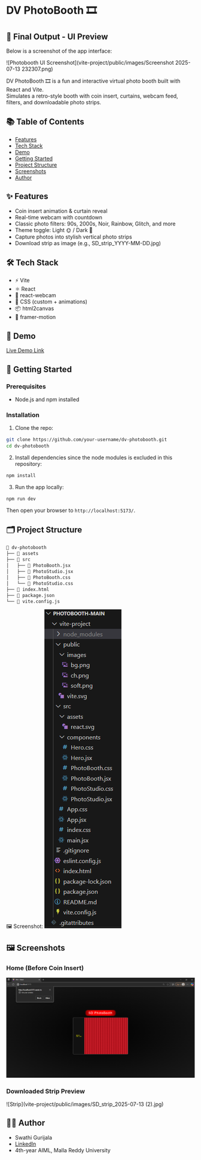# DV PhotoBooth 🎞️

## 🎯 Final Output - UI Preview
Below is a screenshot of the app interface:

![Photobooth UI Screenshot](vite-project/public/images/Screenshot 2025-07-13 232307.png)

DV PhotoBooth 🎞️ is a fun and interactive virtual photo booth built with React and Vite.  
Simulates a retro-style booth with coin insert, curtains, webcam feed, filters, and downloadable photo strips.

## 📚 Table of Contents
- [Features](#features)
- [Tech Stack](#tech-stack)
- [Demo](#demo)
- [Getting Started](#getting-started)
- [Project Structure](#project-structure)
- [Screenshots](#screenshots)
- [Author](#author)

## ✨ Features
- Coin insert animation & curtain reveal
- Real-time webcam with countdown
- Classic photo filters: 90s, 2000s, Noir, Rainbow, Glitch, and more
- Theme toggle: Light 🌞 / Dark 🌚
- Capture photos into stylish vertical photo strips
- Download strip as image (e.g., SD_strip_YYYY-MM-DD.jpg)

## 🛠️ Tech Stack
- ⚡ Vite
- ⚛️ React
- 📸 react-webcam
- 🎨 CSS (custom + animations)
- 📦 html2canvas
- 🎥 framer-motion

## 🔗 Demo
[Live Demo Link](#) <!-- Optional: Add when deployed -->

## 🚀 Getting Started

### Prerequisites
- Node.js and npm installed

### Installation

1. Clone the repo:
```bash
git clone https://github.com/your-username/dv-photobooth.git
cd dv-photobooth
```

2. Install dependencies since the node modules is excluded in this repository:
```bash
npm install
```

3. Run the app locally:
```bash
npm run dev
```

Then open your browser to `http://localhost:5173/`.

## 🗂️ Project Structure

```
📁 dv-photobooth  
├── 📁 assets  
├── 📁 src  
│   ├── 📄 PhotoBooth.jsx  
│   ├── 📄 PhotoStudio.jsx  
│   ├── 📄 PhotoBooth.css  
│   └── 📄 PhotoStudio.css  
├── 📄 index.html  
├── 📄 package.json  
└── 📄 vite.config.js
```

🖼️ Screenshot:
![Structure](vite-project/public/images/project-structure.png)

## 🖼️ Screenshots

### Home (Before Coin Insert)
![Home](vite-project/public/images/ui-preview.png)

### Downloaded Strip Preview
![Strip](vite-project/public/images/SD_strip_2025-07-13 (2).jpg)

## 👩‍💻 Author

- Swathi Gurijala  
- [LinkedIn](https://www.linkedin.com/in/swathi-gurijala)  
- 4th-year AIML, Malla Reddy University
